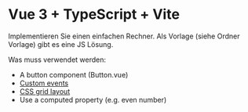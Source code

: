 # Vue 3 + TypeScript + Vite

Implementieren Sie einen einfachen Rechner. Als Vorlage (siehe Ordner Vorlage) gibt es eine JS Lösung.

Was muss verwendet werden:

- A button component (Button.vue)
- [Custom events](https://vuejs.org/guide/components/events.html#emitting-and-listening-to-events)
- [CSS grid layout](https://developer.mozilla.org/en-US/docs/Web/CSS/CSS_grid_layout/Basic_concepts_of_grid_layout)
- Use a computed property (e.g. even number)
